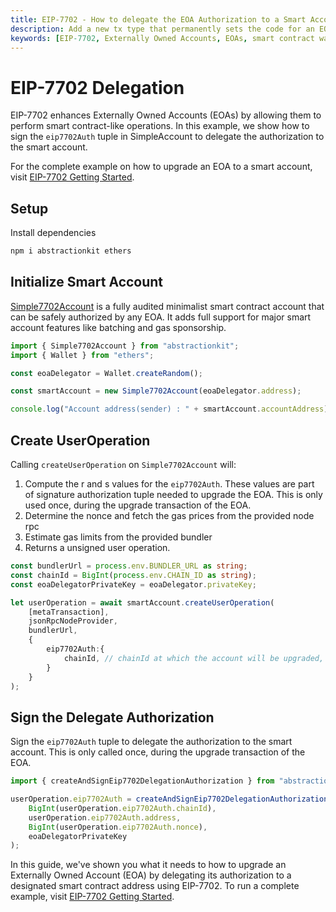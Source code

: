 ```yaml
---
title: EIP-7702 - How to delegate the EOA Authorization to a Smart Account  
description: Add a new tx type that permanently sets the code for an EOA
keywords: [EIP-7702, Externally Owned Accounts, EOAs, smart contract wallets, Ethereum, ERC-4337, batching, sponsorship, privilege de-escalation]
---
```

# EIP-7702 Delegation

EIP-7702 enhances Externally Owned Accounts (EOAs) by allowing them to perform smart contract-like operations. In this example, we show how 
to sign the `eip7702Auth` tuple in SimpleAccount to delegate the authorization to the smart account.

For the complete example on how to upgrade an EOA to a smart account, visit [EIP-7702 Getting Started](/wallet/guides/getting-started-eip-7702).

## Setup

Install dependencies

```bash
npm i abstractionkit ethers
```

## Initialize Smart Account


[Simple7702Account](/wallet/abstractionkit/simple-7702-account) is a fully audited minimalist smart contract account 
that can be safely authorized by any EOA. It adds full support for major smart account features like batching and gas sponsorship.

```ts title="index.ts"
import { Simple7702Account } from "abstractionkit";
import { Wallet } from "ethers";

const eoaDelegator = Wallet.createRandom();

const smartAccount = new Simple7702Account(eoaDelegator.address);

console.log("Account address(sender) : " + smartAccount.accountAddress);
```

## Create UserOperation
Calling `createUserOperation` on `Simple7702Account` will:

1. Compute the r and s values for the `eip7702Auth`. These values are part of signature authorization tuple needed to upgrade the EOA. 
This is only used once, during the upgrade transaction of the EOA.
2. Determine the nonce and fetch the gas prices from the provided node rpc
3. Estimate gas limits from the provided bundler
4. Returns a unsigned user operation.

```ts title="index.ts"
const bundlerUrl = process.env.BUNDLER_URL as string;
const chainId = BigInt(process.env.CHAIN_ID as string);
const eoaDelegatorPrivateKey = eoaDelegator.privateKey;

let userOperation = await smartAccount.createUserOperation(
    [metaTransaction],
    jsonRpcNodeProvider,
    bundlerUrl,
    {
        eip7702Auth:{
            chainId, // chainId at which the account will be upgraded, which is needed in EIP-7702
        }
    }
);
```

## Sign the Delegate Authorization

Sign the `eip7702Auth` tuple to delegate the authorization to the smart account. This is only called once, during the upgrade transaction of the EOA.

```ts
import { createAndSignEip7702DelegationAuthorization } from "abstractionkit";

userOperation.eip7702Auth = createAndSignEip7702DelegationAuthorization(
    BigInt(userOperation.eip7702Auth.chainId),
    userOperation.eip7702Auth.address,
    BigInt(userOperation.eip7702Auth.nonce),
    eoaDelegatorPrivateKey
);
```


In this guide, we've shown you what it needs to how to upgrade an Externally Owned Account (EOA) by delegating its authorization to a designated smart contract address using EIP-7702. To run a complete example, visit [EIP-7702 Getting Started](/wallet/guides/getting-started-eip-7702).
